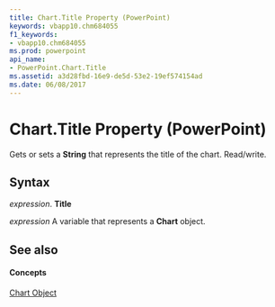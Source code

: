 ```yaml
---
title: Chart.Title Property (PowerPoint)
keywords: vbapp10.chm684055
f1_keywords:
- vbapp10.chm684055
ms.prod: powerpoint
api_name:
- PowerPoint.Chart.Title
ms.assetid: a3d28fbd-16e9-de5d-53e2-19ef574154ad
ms.date: 06/08/2017
---
```



# Chart.Title Property (PowerPoint)

Gets or sets a  **String** that represents the title of the chart. Read/write.


## Syntax

 _expression_. **Title**

 _expression_ A variable that represents a **Chart** object.


## See also


#### Concepts


[Chart Object](chart-object-powerpoint.md)

